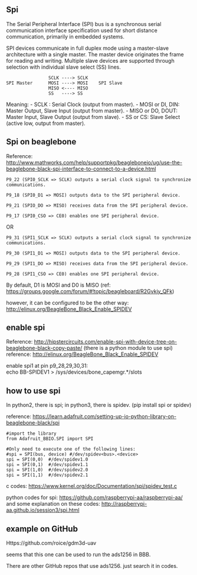 Spi
--------------
The Serial Peripheral Interface (SPI) bus is a synchronous serial communication interface specification used for short distance communication, primarily in embedded systems.

SPI devices communicate in full duplex mode using a master-slave architecture with a single master. 
The master device originates the frame for reading and writing. 
Multiple slave devices are supported through selection with individual slave select (SS) lines.

```
                SCLK ----> SCLK
SPI Master      MOSI ----> MOSI    SPI Slave
                MISO <---- MISO
                SS   ----> SS
```
Meaning:
    - SCLK : Serial Clock (output from master).
    - MOSI or DI, DIN: Master Output, Slave Input (output from master).
    - MISO or DO, DOUT: Master Input, Slave Output (output from slave).
    - SS or CS: Slave Select (active low, output from master).


Spi on beaglebone
----------------------

Reference: http://www.mathworks.com/help/supportpkg/beagleboneio/ug/use-the-beaglebone-black-spi-interface-to-connect-to-a-device.html

    P9_22 (SPI0_SCLK => SCLK) outputs a serial clock signal to synchronize communications.

    P9_18 (SPI0_D1 => MOSI) outputs data to the SPI peripheral device.

    P9_21 (SPIO_DO => MISO) receives data from the SPI peripheral device.

    P9_17 (SPI0_CSO => CE0) enables one SPI peripheral device.

OR

    P9_31 (SPI1_SCLK => SCLK) outputs a serial clock signal to synchronize communications.

    P9_30 (SPI1_D1 => MOSI) outputs data to the SPI peripheral device.

    P9_29 (SPI1_DO => MISO) receives data from the SPI peripheral device.

    P9_28 (SPI1_CSO => CE0) enables one SPI peripheral device.

By default, D1 is MOSI and D0 is MISO (ref: https://groups.google.com/forum/#!topic/beagleboard/R2Gvkjy_QFk)

however, it can be configured to be the other way: http://elinux.org/BeagleBone_Black_Enable_SPIDEV

enable spi
---------------------
Reference: http://hipstercircuits.com/enable-spi-with-device-tree-on-beaglebone-black-copy-paste/ (there is a python module to use spi)  
reference: http://elinux.org/BeagleBone_Black_Enable_SPIDEV

enable spi1 at pin p9_28,29,30,31:  
echo BB-SPIDEV1 > /sys/devices/bone_capemgr.*/slots


how to use spi
-------------------

In python2, there is spi; in python3, there is spidev. (pip install spi or spidev)

reference: https://learn.adafruit.com/setting-up-io-python-library-on-beaglebone-black/spi

    #import the library
    from Adafruit_BBIO.SPI import SPI
     
    #Only need to execute one of the following lines:
    #spi = SPI(bus, device) #/dev/spidev<bus>.<device>
    spi = SPI(0,0)	#/dev/spidev1.0
    spi = SPI(0,1)	#/dev/spidev1.1
    spi = SPI(1,0)	#/dev/spidev2.0
    spi = SPI(1,1)	#/dev/spidev2.1

c codes: https://www.kernel.org/doc/Documentation/spi/spidev_test.c

python codes for spi: https://github.com/raspberrypi-aa/raspberrypi-aa/ 
and some explanation on these codes: http://raspberrypi-aa.github.io/session3/spi.html


example on GitHub
----------------------

Https://github.com/roice/gdm3d-uav

seems that this one can be used to run the ads1256 in BBB.

There are other GitHub repos that use ads1256. just search it in codes.
